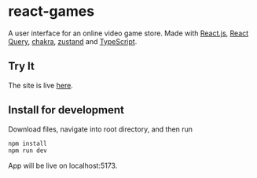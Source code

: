 # react-games

A user interface for an online video game store. Made with [React.js](https://react.dev/), [React Query](https://tanstack.com/query/v3/), [chakra](https://chakra-ui.com/), [zustand](https://www.npmjs.com/package/zustand) and [TypeScript](https://www.typescriptlang.org/). <br>

## Try It
The site is live [here](https://react-games-swart.vercel.app/).

## Install for development
Download files, navigate into root directory, and then run <br>
```bash
npm install
npm run dev 
```
App will be live on localhost:5173.

